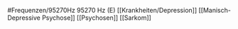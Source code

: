 #Frequenzen/95270Hz
95270 Hz (E)
[[Krankheiten/Depression]]
[[Manisch-Depressive Psychose]]
[[Psychosen]]
[[Sarkom]]